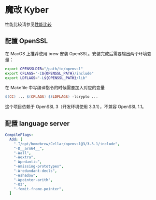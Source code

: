 # 魔改 Kyber
性能比较请参见[性能比较](./performance/readme.md)

## 配置 OpenSSL
在 MacOS 上推荐使用 brew 安装 OpenSSL。安装完成后需要输出两个环境变量：
```bash
export OPENSSLDIR="/path/to/openssl"
export CFLAGS="-I${OPENSSL_PATH}/include"
export LDFLAGS="-L${OPENSSL_PATH}/lib"
```

在 Makefile 中写编译指令的时候需要加入对应的变量
```makefile
$(CC) ... $(CFLAGS) $(LDFLAGS) -lcrypto ...
```

这个项目依赖于 OpenSSL 3（开发环境使用 3.3.1），不兼容 OpenSSL 1.1。

## 配置 language server

```yaml
CompileFlags:
  Add: [
    "-I/opt/homebrew/Cellar/openssl@3/3.3.1/include", 
    "-D__arm64__",
    "-Wall", 
    "-Wextra", 
    "-Wpedantic", 
    "-Wmissing-prototypes", 
    "-Wredundant-decls", 
    "-Wshadow", 
    "-Wpointer-arith", 
    "-O3", 
    "-fomit-frame-pointer",
  ]
```
